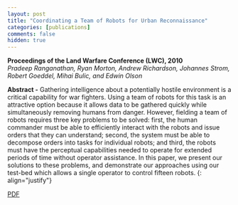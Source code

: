 ```yaml
---
layout: post
title: "Coordinating a Team of Robots for Urban Reconnaissance"
categories: [publications]
comments: false
hidden: true
---
```



**Proceedings of the Land Warfare Conference (LWC), 2010**<br>
*Pradeep Ranganathan, Ryan Morton, Andrew Richardson, Johannes Strom,
Robert Goeddel, Mihai Bulic, and Edwin Olson*

**Abstract -**
Gathering intelligence about a potentially hostile environment is a critical
capability for war fighters. Using a team of robots for this task is an
attractive option because it allows data to be gathered quickly while
simultaneously removing humans from danger. However, fielding a team of robots
requires three key problems to be solved: first, the human commander must be
able to efficiently interact with the robots and issue orders that they can
understand; second, the system must be able to decompose orders into tasks for
individual robots; and third, the robots must have the perceptual capabilities
needed to operate for extended periods of time without operator assistance. In
this paper, we present our solutions to these problems, and demonstrate our
approaches using our test-bed which allows a single operator to control fifteen
robots.
{: align="justify"}

[PDF](http://april.eecs.umich.edu/pdfs/ranganathan2010lwc.pdf)
